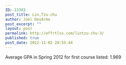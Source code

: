 ```yaml
---
ID: 13383
post_title: Lin,Tzu-chu
author: Joel DesArmo
post_excerpt: ""
layout: post
permalink: http://effrtlss.com/lintzu-chu-3/
published: true
post_date: 2012-11-02 20:55:44
---
```

<p>Average GPA in Spring 2012 for first course listed: 1.969</p>